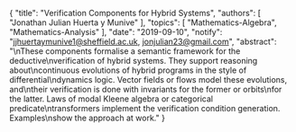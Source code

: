 {
    "title": "Verification Components for Hybrid Systems",
    "authors": [
        "Jonathan Julian Huerta y Munive"
    ],
    "topics": [
        "Mathematics-Algebra",
        "Mathematics-Analysis"
    ],
    "date": "2019-09-10",
    "notify": "jjhuertaymunive1@sheffield.ac.uk, jonjulian23@gmail.com",
    "abstract": "\nThese components formalise a semantic framework for the deductive\nverification of hybrid systems. They support reasoning about\ncontinuous evolutions of hybrid programs in the style of differential\ndynamics logic. Vector fields or flows model these evolutions, and\ntheir verification is done with invariants for the former or orbits\nfor the latter. Laws of modal Kleene algebra or categorical predicate\ntransformers implement the verification condition generation. Examples\nshow the approach at work."
}